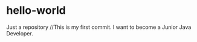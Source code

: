 # hello-world
Just a repository
//This is my first commit. I want to become a Junior Java Developer.
